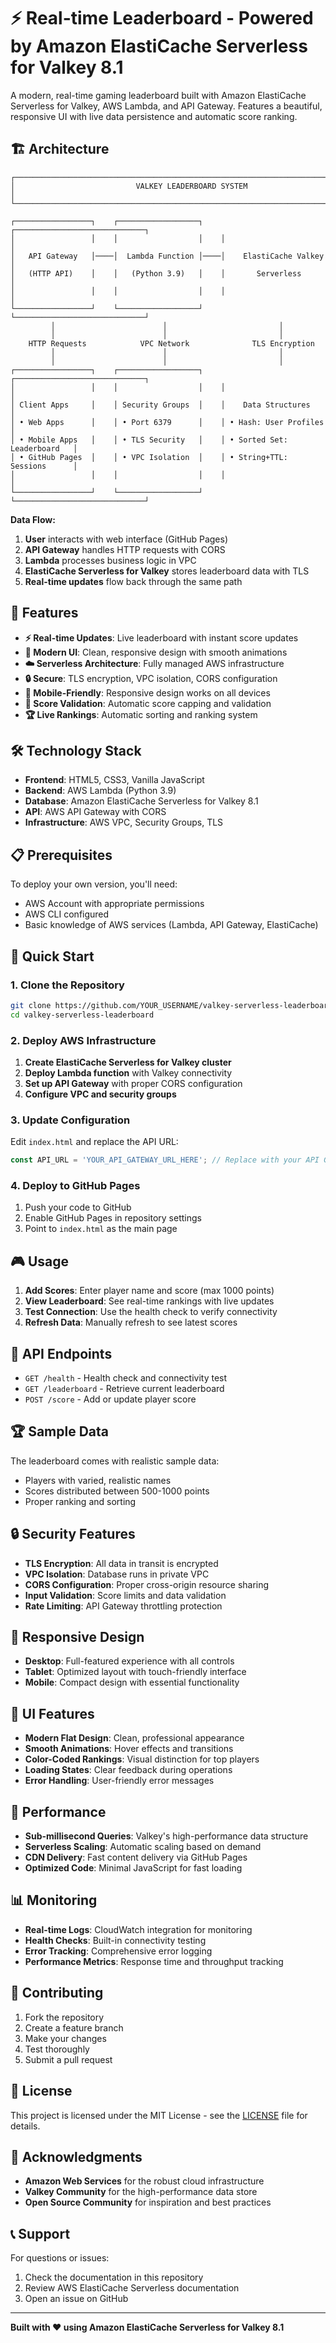 # ⚡ Real-time Leaderboard - Powered by Amazon ElastiCache Serverless for Valkey 8.1

A modern, real-time gaming leaderboard built with Amazon ElastiCache Serverless for Valkey, AWS Lambda, and API Gateway. Features a beautiful, responsive UI with live data persistence and automatic score ranking.

## 🏗️ Architecture

```
┌─────────────────────────────────────────────────────────────────────────────┐
│                           VALKEY LEADERBOARD SYSTEM                         │
└─────────────────────────────────────────────────────────────────────────────┘

┌─────────────────┐    ┌──────────────────┐    ┌─────────────────────────────┐
│                 │    │                  │    │                             │
│   API Gateway   │────│  Lambda Function │────│    ElastiCache Valkey       │
│   (HTTP API)    │    │   (Python 3.9)   │    │       Serverless            │
│                 │    │                  │    │                             │
└─────────────────┘    └──────────────────┘    └─────────────────────────────┘
         │                        │                         │
         │                        │                         │
    HTTP Requests            VPC Network              TLS Encryption
         │                        │                         │
         │                        │                         │
┌─────────────────┐    ┌──────────────────┐    ┌─────────────────────────────┐
│                 │    │                  │    │                             │
│ Client Apps     │    │ Security Groups  │    │    Data Structures          │
│ • Web Apps      │    │ • Port 6379      │    │ • Hash: User Profiles       │
│ • Mobile Apps   │    │ • TLS Security   │    │ • Sorted Set: Leaderboard   │
│ • GitHub Pages  │    │ • VPC Isolation  │    │ • String+TTL: Sessions      │
│                 │    │                  │    │                             │
└─────────────────┘    └──────────────────┘    └─────────────────────────────┘
```

**Data Flow:**
1. **User** interacts with web interface (GitHub Pages)
2. **API Gateway** handles HTTP requests with CORS
3. **Lambda** processes business logic in VPC
4. **ElastiCache Serverless for Valkey** stores leaderboard data with TLS
5. **Real-time updates** flow back through the same path

## 🚀 Features

- **⚡ Real-time Updates**: Live leaderboard with instant score updates
- **🎨 Modern UI**: Clean, responsive design with smooth animations
- **☁️ Serverless Architecture**: Fully managed AWS infrastructure
- **🔒 Secure**: TLS encryption, VPC isolation, CORS configuration
- **📱 Mobile-Friendly**: Responsive design works on all devices
- **🎯 Score Validation**: Automatic score capping and validation
- **🏆 Live Rankings**: Automatic sorting and ranking system

## 🛠️ Technology Stack

- **Frontend**: HTML5, CSS3, Vanilla JavaScript
- **Backend**: AWS Lambda (Python 3.9)
- **Database**: Amazon ElastiCache Serverless for Valkey 8.1
- **API**: AWS API Gateway with CORS
- **Infrastructure**: AWS VPC, Security Groups, TLS

## 📋 Prerequisites

To deploy your own version, you'll need:

- AWS Account with appropriate permissions
- AWS CLI configured
- Basic knowledge of AWS services (Lambda, API Gateway, ElastiCache)

## 🚀 Quick Start

### 1. Clone the Repository
```bash
git clone https://github.com/YOUR_USERNAME/valkey-serverless-leaderboard.git
cd valkey-serverless-leaderboard
```

### 2. Deploy AWS Infrastructure

1. **Create ElastiCache Serverless for Valkey cluster**
2. **Deploy Lambda function** with Valkey connectivity
3. **Set up API Gateway** with proper CORS configuration
4. **Configure VPC and security groups**

### 3. Update Configuration

Edit `index.html` and replace the API URL:
```javascript
const API_URL = 'YOUR_API_GATEWAY_URL_HERE'; // Replace with your API Gateway URL
```

### 4. Deploy to GitHub Pages

1. Push your code to GitHub
2. Enable GitHub Pages in repository settings
3. Point to `index.html` as the main page

## 🎮 Usage

1. **Add Scores**: Enter player name and score (max 1000 points)
2. **View Leaderboard**: See real-time rankings with live updates
3. **Test Connection**: Use the health check to verify connectivity
4. **Refresh Data**: Manually refresh to see latest scores

## 🔧 API Endpoints

- `GET /health` - Health check and connectivity test
- `GET /leaderboard` - Retrieve current leaderboard
- `POST /score` - Add or update player score

## 🏆 Sample Data

The leaderboard comes with realistic sample data:
- Players with varied, realistic names
- Scores distributed between 500-1000 points
- Proper ranking and sorting

## 🔒 Security Features

- **TLS Encryption**: All data in transit is encrypted
- **VPC Isolation**: Database runs in private VPC
- **CORS Configuration**: Proper cross-origin resource sharing
- **Input Validation**: Score limits and data validation
- **Rate Limiting**: API Gateway throttling protection

## 📱 Responsive Design

- **Desktop**: Full-featured experience with all controls
- **Tablet**: Optimized layout with touch-friendly interface
- **Mobile**: Compact design with essential functionality

## 🎨 UI Features

- **Modern Flat Design**: Clean, professional appearance
- **Smooth Animations**: Hover effects and transitions
- **Color-Coded Rankings**: Visual distinction for top players
- **Loading States**: Clear feedback during operations
- **Error Handling**: User-friendly error messages

## 🚀 Performance

- **Sub-millisecond Queries**: Valkey's high-performance data structure
- **Serverless Scaling**: Automatic scaling based on demand
- **CDN Delivery**: Fast content delivery via GitHub Pages
- **Optimized Code**: Minimal JavaScript for fast loading

## 📊 Monitoring

- **Real-time Logs**: CloudWatch integration for monitoring
- **Health Checks**: Built-in connectivity testing
- **Error Tracking**: Comprehensive error logging
- **Performance Metrics**: Response time and throughput tracking

## 🤝 Contributing

1. Fork the repository
2. Create a feature branch
3. Make your changes
4. Test thoroughly
5. Submit a pull request

## 📄 License

This project is licensed under the MIT License - see the [LICENSE](LICENSE) file for details.

## 🙏 Acknowledgments

- **Amazon Web Services** for the robust cloud infrastructure
- **Valkey Community** for the high-performance data store
- **Open Source Community** for inspiration and best practices

## 📞 Support

For questions or issues:
1. Check the documentation in this repository
2. Review AWS ElastiCache Serverless documentation
3. Open an issue on GitHub

---

**Built with ❤️ using Amazon ElastiCache Serverless for Valkey 8.1**
